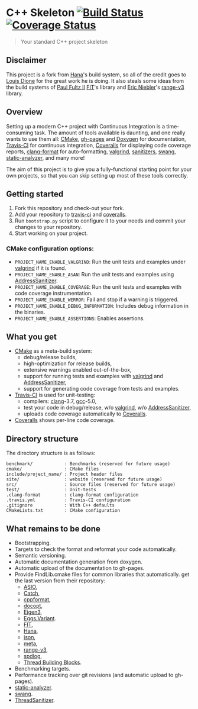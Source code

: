 # C++ Skeleton <a href="https://travis-ci.org/gnzlbg/cpp_skeleton" target="_blank">![Build Status][badge.Travis]</a> <a href="https://coveralls.io/r/gnzlbg/cpp_skeleton" target="_blank">![Coverage Status][badge.Coveralls]</a>
> Your standard C++ project skeleton

## Disclaimer

This project is a fork from [Hana][]'s build system, so all of the credit
goes to [Louis Dione][] for the great work he is doing. It also steals some
ideas from the build systems of [Paul Fultz II][] [FIT][]'s library and
[Eric Niebler][]'s [range-v3][] library.

## Overview

Setting up a modern C++ project with Continuous Integration is a time-consuming
task. The amount of tools available is daunting, and one really wants to use
them all: [CMake][], [gh-pages][] and [Doxygen][] for documentation,
[Travis-CI][] for continuous integration, [Coveralls][] for displaying code
coverage reports, [clang-format][] for auto-formatting, [valgrind][],
[sanitizers][], [swang][], [static-analyzer][], and many more!

The aim of this project is to give you a fully-functional starting point for
your own projects, so that you can skip setting up most of these tools
correctly.

## Getting started

1. Fork this repository and check-out your fork.
2. Add your repository to [travis-ci][] and [coveralls][].
3. Run `bootstrap.py` script to configure it to your needs and commit your
changes to your repository.
4. Start working on your project.

### CMake configuration options:

- `PROJECT_NAME_ENABLE_VALGRIND`: Run the unit tests and examples under [valgrind][] if it is found.
- `PROJECT_NAME_ENABLE_ASAN`: Run the unit tests and examples using [AddressSanitizer][].
- `PROJECT_NAME_ENABLE_COVERAGE`: Run the unit tests and examples with code coverage instrumentation.
- `PROJECT_NAME_ENABLE_WERROR`: Fail and stop if a warning is triggered.
- `PROJECT_NAME_ENABLE_DEBUG_INFORMATION`: Includes debug information in the binaries.
- `PROJECT_NAME_ENABLE_ASSERTIONS`: Enables assertions.

## What you get

- [CMake][] as a meta-build system:
  - debug/release builds,
  - high-optimization for release builds,
  - extensive warnings enabled out-of-the-box,
  - support for running tests and examples with [valgrind][] and [AddressSanitizer][],
  - support for generating code coverage from tests and examples.
- [Travis-CI][] is used for unit-testing:
  - compilers: [clang][]-3.7, [gcc][]-5.0,
  - test your code in debug/release, w/o [valgrind][], w/o [AddressSanitizer][],
  - uploads code coverage automatically to [Coveralls][].
- [Coveralls][] shows per-line code coverage.

## Directory structure

The directory structure is as follows:

```text
benchmark/            : Benchmarks (reserved for future usage)
cmake/                : CMake files
include/project_name/ : Project header files
site/                 : website (reserved for future usage)
src/                  : Source files (reserved for future usage)
test/                 : Unit-tests 
.clang-format         : clang-format configuration
.travis.yml           : Travis-CI configuration
.gitignore            : With C++ defaults
CMakeLists.txt        : CMake configuration
```

## What remains to be done

- Bootstrapping.
- Targets to check the format and reformat your code automatically.
- Semantic versioning.
- Automatic documentation generation from doxygen.
- Automatic upload of the documentation to gh-pages.
- Provide FindLib.cmake files for common libraries that automatically.
get the last version from their repository:
    - [ASIO][],
    - [Catch][],
    - [cppformat][],
    - [docopt][],
    - [Eigen3][],
    - [Eggs.Variant][].
    - [FIT][],
    - [Hana][],
    - [json][],
    - [meta][],
    - [range-v3][],
    - [spdlog][],
    - [Thread Building Blocks][].
- Benchmarking targets.
- Performance tracking over git revisions (and automatic upload to gh-pages).
- [static-analyzer][].
- [swang][].
- [ThreadSanitizer][].

<!-- Links -->
[badge.Travis]: https://travis-ci.org/gnzlbg/cpp_skeleton.svg?branch=master
[badge.Coveralls]: https://coveralls.io/repos/gnzlbg/cpp_skeleton/badge.svg
[Hana]: https://github.com/ldionne/hana
[Louis Dione]: http://ldionne.com/
[FIT]: https://github.com/pfultz2/Fit
[Paul Fultz II]: http://pfultz2.com/blog/
[Eric Niebler]: http://ericniebler.com/
[range-v3]: https://github.com/ericniebler/range-v3
[meta]: https://github.com/ericniebler/meta
[Travis-CI]: https://travis-ci.org/
[Coveralls]: https://coveralls.io/
[CMake]: http://www.cmake.org/
[gh-pages]: https://pages.github.com/
[Doxygen]: http://www.stack.nl/~dimitri/doxygen/
[valgrind]: http://valgrind.org/
[AddressSanitizer]: http://clang.llvm.org/docs/AddressSanitizer.html
[ThreadSanitizer]: http://clang.llvm.org/docs/ThreadSanitizer.html
[sanitizers]: http://clang.llvm.org/docs/index.html
[swang]: https://github.com/berenm/swang
[static-analyzer]: http://clang-analyzer.llvm.org/
[clang]: http://clang.llvm.org/
[gcc]: https://gcc.gnu.org/
[Eggs.Variant]: https://github.com/eggs-cpp/variant
[Eigen3]: http://eigen.tuxfamily.org/
[cppformat]: https://github.com/cppformat/cppformat
[spdlog]: https://github.com/gabime/spdlog
[FIT]: https://github.com/pfultz2/Fit
[Thread Building Blocks]: https://www.threadingbuildingblocks.org/
[clang-format]: http://clang.llvm.org/docs/ClangFormat.html
[Catch]: https://github.com/philsquared/Catch
[ASIO]: https://think-async.com/
[docopt]: https://github.com/docopt/docopt.cpp
[json]: https://github.com/nlohmann/json
